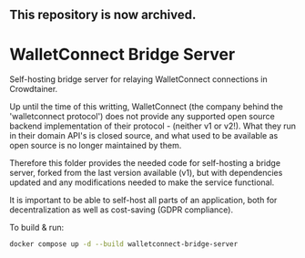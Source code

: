 ## This repository is now archived.

# WalletConnect Bridge Server

Self-hosting bridge server for relaying WalletConnect connections in Crowdtainer.

Up until the time of this writting, WalletConnect (the company behind the 'walletconnect protocol') does not provide any supported open source backend implementation of their protocol - (neither v1 or v2!). What they run in their domain API's is closed source, and what used to be available as open source is no longer maintained by them.

Therefore this folder provides the needed code for self-hosting a bridge server, forked from the last version available (v1), but with dependencies updated and any modifications needed to make the service functional.

It is important to be able to self-host all parts of an application, both for decentralization as well as cost-saving (GDPR compliance).

To build & run:
```sh
docker compose up -d --build walletconnect-bridge-server 
```